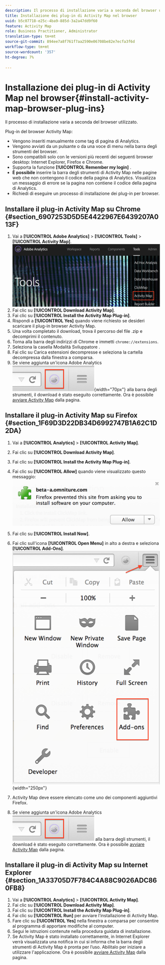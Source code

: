 ```yaml
---
description: Il processo di installazione varia a seconda del browser utilizzato.
title: Installazione dei plug-in di Activity Map nel browser
uuid: b5c07718-e25c-4ba9-885d-3a2a47dd9f60
feature: Activity Map
role: Business Practitioner, Administrator
translation-type: tm+mt
source-git-commit: 894ee7a8f761f7aa2590e06708be82e7ecfa3f6d
workflow-type: tm+mt
source-wordcount: '357'
ht-degree: 7%

---
```



# Installazione dei plug-in di Activity Map nel browser{#install-activity-map-browser-plug-ins}

Il processo di installazione varia a seconda del browser utilizzato.

Plug-in del browser Activity Map:

* Vengono inseriti manualmente come tag di pagina di Analytics.
* Vengono avviati da un pulsante o da una voce di menu nella barra degli strumenti del browser.
* Sono compatibili solo con le versioni più recenti dei seguenti browser desktop: Internet Explorer, Firefox e Chrome.
* Supporta la funzione **[!UICONTROL Remember my login]** .
* **È possibile** inserire la barra degli strumenti di Activity Map nelle pagine web che non contengono il codice della pagina di Analytics. Visualizza un messaggio di errore se la pagina non contiene il codice della pagina di Analytics.
* Richiedi di eseguire un processo di installazione dei plug-in per browser.

## Installare il plug-in Activity Map su Chrome {#section_6907253D5D5E4422967E6439207A013F}

1. Vai a **[!UICONTROL Adobe Analytics]** > **[!UICONTROL Tools]** > **[!UICONTROL Activity Map]**.  ![](assets/install_am.png)
1. Fai clic su **[!UICONTROL Download Activity Map]**.
1. Fai clic su **[!UICONTROL Install the Activity Map Plug-in]**.
1. Rispondi a **[!UICONTROL Yes]** quando viene richiesto se desideri scaricare il plug-in browser Activity Map.
1. Una volta completato il download, trova il percorso del file .zip e decomprimi il contenuto.
1. Torna alla barra degli indirizzi di Chrome e immetti `chrome://extensions`.
1. Seleziona la casella Modalità Sviluppatore .
1. Fai clic su Carica estensioni decompresse e seleziona la cartella decompressa dalla finestra a comparsa.
1. Se viene aggiunta un&#39;icona Adobe Analytics ![](assets/an_icon.png){width=&quot;70px&quot;} alla barra degli strumenti, il download è stato eseguito correttamente. Ora è possibile [avviare Activity Map](/help/analyze/activity-map/activitymap-getting-started/activitymap-getting-started-users/activitymap-launch.md) dalla pagina.

## Installare il plug-in Activity Map su Firefox {#section_1F69D3D22DB34D6992747B1A62C1D2DA}

1. Vai a **[!UICONTROL Analytics]** > **[!UICONTROL Activity Map]**.

1. Fai clic su **[!UICONTROL Download Activity Map]**.
1. Fai clic su **[!UICONTROL Install the Activity Map Plug-in]**.
1. Fai clic su **[!UICONTROL Allow]** quando viene visualizzato questo messaggio: ![](assets/firefox_install2.png)
1. Fai clic su **[!UICONTROL Install Now]**.
1. Fai clic sull&#39;icona **[!UICONTROL Open Menu]** in alto a destra e seleziona **[!UICONTROL Add-Ons]**. ![](assets/firefox_install3.png){width=&quot;250px&quot;}
1. Activity Map deve essere elencato come uno dei componenti aggiuntivi Firefox.
1. Se viene aggiunta un&#39;icona Adobe Analytics ![](assets/an_icon.png) alla barra degli strumenti, il download è stato eseguito correttamente. Ora è possibile [avviare Activity Map](/help/analyze/activity-map/activitymap-getting-started/activitymap-getting-started-users/activitymap-launch.md) dalla pagina.

## Installare il plug-in di Activity Map su Internet Explorer {#section_1A33705D7F784C4A88C9026ADC860FB8}

1. Vai a **[!UICONTROL Analytics]** > **[!UICONTROL Activity Map]**.
1. Fai clic su **[!UICONTROL Download Activity Map]**.
1. Fai clic su **[!UICONTROL Install the Activity Map Plug-in]**.
1. Fai clic su **[!UICONTROL Run]** per avviare l’installazione di Activity Map.
1. Fare clic su **[!UICONTROL Yes]** nella finestra a comparsa per consentire al programma di apportare modifiche al computer.
1. Segui le istruzioni contenute nella procedura guidata di installazione.
1. Se Activity Map è stato installato correttamente, in Internet Explorer verrà visualizzata una notifica in cui si informa che la barra degli strumenti di Activity Map è pronta per l’uso. Abilitalo per iniziare a utilizzare l&#39;applicazione. Ora è possibile [avviare Activity Map](/help/analyze/activity-map/activitymap-getting-started/activitymap-getting-started-users/activitymap-launch.md) dalla pagina.
